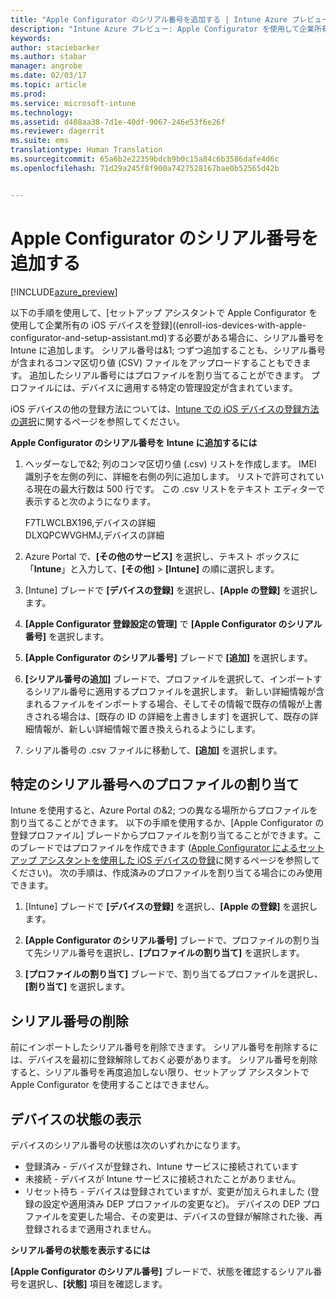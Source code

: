 ```yaml
---
title: "Apple Configurator のシリアル番号を追加する | Intune Azure プレビュー | Microsoft Docs"
description: "Intune Azure プレビュー: Apple Configurator を使用して企業所有の iOS デバイスにシリアル番号を追加する方法について説明します。"
keywords: 
author: staciebarker
ms.author: stabar
manager: angrobe
ms.date: 02/03/17
ms.topic: article
ms.prod: 
ms.service: microsoft-intune
ms.technology: 
ms.assetid: d408aa38-7d1e-40df-9067-246e53f6e26f
ms.reviewer: dagerrit
ms.suite: ems
translationtype: Human Translation
ms.sourcegitcommit: 65a6b2e22359bdcb9b0c15a84c6b3586dafe4d6c
ms.openlocfilehash: 71d29a245f8f900a7427528167bae0b52565d42b


---
```


# <a name="add-apple-configurator-serial-numbers"></a>Apple Configurator のシリアル番号を追加する 

[!INCLUDE[azure_preview](../includes/azure_preview.md)]

以下の手順を使用して、[セットアップ アシスタントで Apple Configurator を使用して企業所有の iOS デバイスを登録]((enroll-ios-devices-with-apple-configurator-and-setup-assistant.md)する必要がある場合に、シリアル番号を Intune に追加します。 シリアル番号は&1; つずつ追加することも、シリアル番号が含まれるコンマ区切り値 (CSV) ファイルをアップロードすることもできます。 追加したシリアル番号にはプロファイルを割り当てることができます。 プロファイルには、デバイスに適用する特定の管理設定が含まれています。 

iOS デバイスの他の登録方法については、[Intune での iOS デバイスの登録方法の選択](choose-ios-enrollment-method.md)に関するページを参照してください。

**Apple Configurator のシリアル番号を Intune に追加するには**

1. ヘッダーなしで&2; 列のコンマ区切り値 (.csv) リストを作成します。 IMEI 識別子を左側の列に、詳細を右側の列に追加します。 リストで許可されている現在の最大行数は 500 行です。 この .csv リストをテキスト エディターで表示すると次のようになります。

    F7TLWCLBX196,デバイスの詳細</br>
    DLXQPCWVGHMJ,デバイスの詳細

2. Azure Portal で、**[その他のサービス]** を選択し、テキスト ボックスに「**Intune**」と入力して、**[その他]** > **[Intune]** の順に選択します。

3.  [Intune] ブレードで **[デバイスの登録]** を選択し、**[Apple の登録]** を選択します。

4. **[Apple Configurator 登録設定の管理]** で **[Apple Configurator のシリアル番号]** を選択します。

5. **[Apple Configurator のシリアル番号]** ブレードで **[追加]** を選択します。

6. **[シリアル番号の追加]** ブレードで、プロファイルを選択して、インポートするシリアル番号に適用するプロファイルを選択します。 新しい詳細情報が含まれるファイルをインポートする場合、そしてその情報で既存の情報が上書きされる場合は、[既存の ID の詳細を上書きします] を選択して、既存の詳細情報が、新しい詳細情報で置き換えられるようにします。

7. シリアル番号の .csv ファイルに移動して、**[追加]** を選択します。

## <a name="assign-a-profile-to-specific-serial-numbers"></a>特定のシリアル番号へのプロファイルの割り当て

Intune を使用すると、Azure Portal の&2; つの異なる場所からプロファイルを割り当てることができます。 以下の手順を使用するか、[Apple Configurator の登録プロファイル] ブレードからプロファイルを割り当てることができます。このブレードではプロファイルを作成できます ([Apple Configurator によるセットアップ アシスタントを使用した iOS デバイスの登録](enroll-ios-devices-with-apple-configurator-and-setup-assistant.md)に関するページを参照してください)。 次の手順は、作成済みのプロファイルを割り当てる場合にのみ使用できます。

1. [Intune] ブレードで **[デバイスの登録]** を選択し、**[Apple の登録]** を選択します。

2. **[Apple Configurator のシリアル番号]** ブレードで、プロファイルの割り当て先シリアル番号を選択し、**[プロファイルの割り当て]** を選択します。

3. **[プロファイルの割り当て]** ブレードで、割り当てるプロファイルを選択し、**[割り当て]** を選択します。

## <a name="delete-serial-numbers"></a>シリアル番号の削除
前にインポートしたシリアル番号を削除できます。 シリアル番号を削除するには、デバイスを最初に登録解除しておく必要があります。 シリアル番号を削除すると、シリアル番号を再度追加しない限り、セットアップ アシスタントで Apple Configurator を使用することはできません。

## <a name="view-the-state-of-a-device"></a>デバイスの状態の表示
デバイスのシリアル番号の状態は次のいずれかになります。

- 登録済み - デバイスが登録され、Intune サービスに接続されています
- 未接続 - デバイスが Intune サービスに接続されたことがありません。
- リセット待ち - デバイスは登録されていますが、変更が加えられました (登録の設定や適用済み DEP プロファイルの変更など)。 デバイスの DEP プロファイルを変更した場合、その変更は、デバイスの登録が解除された後、再登録されるまで適用されません。

**シリアル番号の状態を表示するには**

**[Apple Configurator のシリアル番号]** ブレードで、状態を確認するシリアル番号を選択し、**[状態]** 項目を確認します。



<!--HONumber=Feb17_HO1-->


